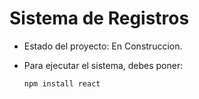 <h1>Sistema de Registros</h1>

- Estado del proyecto: En Construccion.

- Para ejecutar el sistema, debes poner:

  `npm install react`
